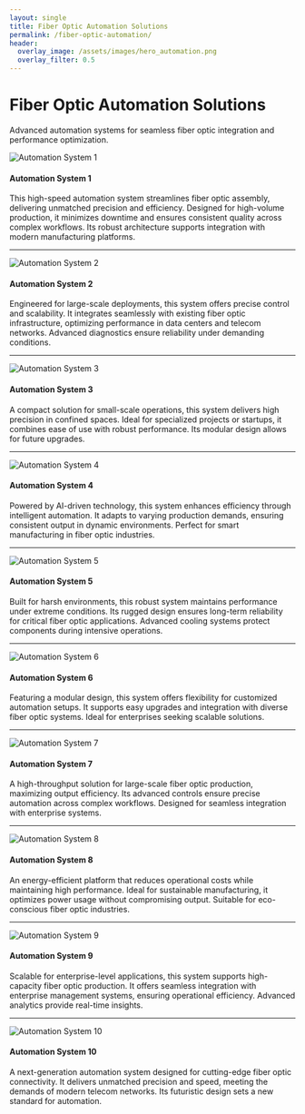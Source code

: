 ```yaml
---
layout: single
title: Fiber Optic Automation Solutions
permalink: /fiber-optic-automation/
header:
  overlay_image: /assets/images/hero_automation.png
  overlay_filter: 0.5
---
```


# Fiber Optic Automation Solutions
Advanced automation systems for seamless fiber optic integration and performance optimization.

<div class="product-list">
  <div class="product-item">
    <img src="/assets/images/products/automation1.jpg" alt="Automation System 1">
    <h4>Automation System 1</h4>
    <p>This high-speed automation system streamlines fiber optic assembly, delivering unmatched precision and efficiency. Designed for high-volume production, it minimizes downtime and ensures consistent quality across complex workflows. Its robust architecture supports integration with modern manufacturing platforms.</p>
  </div>
  <hr>
  <div class="product-item">
    <img src="/assets/images/products/automation2.jpg" alt="Automation System 2">
    <h4>Automation System 2</h4>
    <p>Engineered for large-scale deployments, this system offers precise control and scalability. It integrates seamlessly with existing fiber optic infrastructure, optimizing performance in data centers and telecom networks. Advanced diagnostics ensure reliability under demanding conditions.</p>
  </div>
  <hr>
  <div class="product-item">
    <img src="/assets/images/products/automation3.jpg" alt="Automation System 3">
    <h4>Automation System 3</h4>
    <p>A compact solution for small-scale operations, this system delivers high precision in confined spaces. Ideal for specialized projects or startups, it combines ease of use with robust performance. Its modular design allows for future upgrades.</p>
  </div>
  <hr>
  <div class="product-item">
    <img src="/assets/images/products/automation4.jpg" alt="Automation System 4">
    <h4>Automation System 4</h4>
    <p>Powered by AI-driven technology, this system enhances efficiency through intelligent automation. It adapts to varying production demands, ensuring consistent output in dynamic environments. Perfect for smart manufacturing in fiber optic industries.</p>
  </div>
  <hr>
  <div class="product-item">
    <img src="/assets/images/products/automation5.jpg" alt="Automation System 5">
    <h4>Automation System 5</h4>
    <p>Built for harsh environments, this robust system maintains performance under extreme conditions. Its rugged design ensures long-term reliability for critical fiber optic applications. Advanced cooling systems protect components during intensive operations.</p>
  </div>
  <hr>
  <div class="product-item">
    <img src="/assets/images/products/automation6.jpg" alt="Automation System 6">
    <h4>Automation System 6</h4>
    <p>Featuring a modular design, this system offers flexibility for customized automation setups. It supports easy upgrades and integration with diverse fiber optic systems. Ideal for enterprises seeking scalable solutions.</p>
  </div>
  <hr>
  <div class="product-item">
    <img src="/assets/images/products/automation7.jpg" alt="Automation System 7">
    <h4>Automation System 7</h4>
    <p>A high-throughput solution for large-scale fiber optic production, maximizing output efficiency. Its advanced controls ensure precise automation across complex workflows. Designed for seamless integration with enterprise systems.</p>
  </div>
  <hr>
  <div class="product-item">
    <img src="/assets/images/products/automation8.jpg" alt="Automation System 8">
    <h4>Automation System 8</h4>
    <p>An energy-efficient platform that reduces operational costs while maintaining high performance. Ideal for sustainable manufacturing, it optimizes power usage without compromising output. Suitable for eco-conscious fiber optic industries.</p>
  </div>
  <hr>
  <div class="product-item">
    <img src="/assets/images/products/automation9.jpg" alt="Automation System 9">
    <h4>Automation System 9</h4>
    <p>Scalable for enterprise-level applications, this system supports high-capacity fiber optic production. It offers seamless integration with enterprise management systems, ensuring operational efficiency. Advanced analytics provide real-time insights.</p>
  </div>
  <hr>
  <div class="product-item">
    <img src="/assets/images/products/automation10.jpg" alt="Automation System 10">
    <h4>Automation System 10</h4>
    <p>A next-generation automation system designed for cutting-edge fiber optic connectivity. It delivers unmatched precision and speed, meeting the demands of modern telecom networks. Its futuristic design sets a new standard for automation.</p>
  </div>
</div>